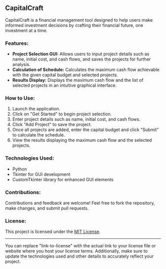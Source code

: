 ## CapitalCraft

CapitalCraft is a financial management tool designed to help users make informed investment decisions by crafting their financial future, one investment at a time.

### Features:
- **Project Selection GUI:** Allows users to input project details such as name, initial cost, and cash flows, and saves the projects for further analysis.
- **Calculation of Schedule:** Calculates the maximum cash flow achievable with the given capital budget and selected projects.
- **Results Display:** Displays the maximum cash flow and the list of selected projects in an intuitive graphical interface.

### How to Use:
1. Launch the application.
2. Click on "Get Started" to begin project selection.
3. Enter project details such as name, initial cost, and cash flows.
4. Click "Add Project" to save the project.
5. Once all projects are added, enter the capital budget and click "Submit" to calculate the schedule.
6. View the results displaying the maximum cash flow and the selected projects.

### Technologies Used:
- Python
- Tkinter for GUI development
- CustomTkinter library for enhanced GUI elements

### Contributions:
Contributions and feedback are welcome! Feel free to fork the repository, make changes, and submit pull requests.

### License:
This project is licensed under the [MIT License](link-to-license).

---

You can replace "link-to-license" with the actual link to your license file or website where you host your license terms. Additionally, make sure to update the technologies used and other details to accurately reflect your project.
